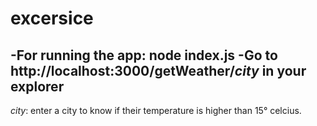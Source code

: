 # excersice

-For running the app: node index.js
-Go to http://localhost:3000/getWeather/*city* in your explorer
-
*city*: enter a city to know if their temperature is higher than 15° celcius.
